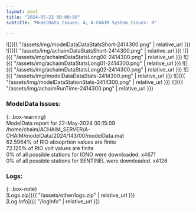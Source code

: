 ```yaml
---
layout: post
title: "2024-05-22 00:00:00"
subtitle: "ModelData Issues: 4; A-CHAIM System Issues: 0"

---
```


![]({{ "/assets/img/modelDataDataStatsShort-2414300.png" | relative_url }})
![]({{ "/assets/img/achaimDataStatsShort-2414300.png" | relative_url }})
![]({{ "/assets/img/achaimDataStatsLong00-2414300.png" | relative_url }})
![]({{ "/assets/img/achaimDataStatsLong01-2414300.png" | relative_url }})
![]({{ "/assets/img/achaimDataStatsLong02-2414300.png" | relative_url }})
![]({{ "/assets/img/modelDataDataStats-2414300.png" | relative_url }})
![]({{ "/assets/img/modelDataStationStats-2414300.png" | relative_url }})
![]({{ "/assets/img/achaimRunTime-2414300.png" | relative_url }})


### ModelData Issues:  
  
{: .box-warning}  
 ModelData report for 22-May-2024 00:15:09   
 /home/chaim/ACHAIM_SERVER/A-CHAIM/modelData/2024/143/00/modelData.mat   
 62.5964% of RIO absoprtion values are finite   
 72.125% of RIO volt values are finite   
 0% of all possible stations for IONO were downloaded. x4671   
 0% of all possible stations for SENTINEL were downloaded. x4126   
  


### Logs:  
  
{: .box-note}  
[Logs.zip]({{ "/assets/other/logs.zip" | relative_url }})  
[Log Info]({{ "/logInfo" | relative_url }})  
